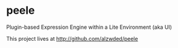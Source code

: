 peele
=====

Plugin-based Expression Engine within a Lite Environment (aka UI)

This project lives at http://github.com/alzwded/peele
